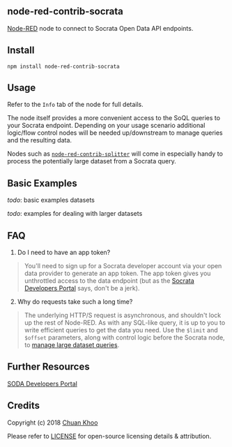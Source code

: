 node-red-contrib-socrata
------------------------

[Node-RED](http://nodered.org) node to connect to Socrata Open Data API endpoints.


Install
-------

    npm install node-red-contrib-socrata

Usage
-----
Refer to the `Info` tab of the node for full details.

The node itself provides a more convenient access to the SoQL queries to your Socrata endpoint. Depending on your usage scenario additional logic/flow control nodes will be needed up/downstream to manage queries and the resulting data.

Nodes such as [`node-red-contrib-splitter`](https://flows.nodered.org/node/node-red-contrib-splitter) will come in especially handy to process the potentially large dataset from a Socrata query.


Basic Examples
--------------
_todo_: basic examples datasets

_todo_: examples for dealing with larger datasets


FAQ
---
1. Do I need to have an app token?

> You'll need to sign up for a Socrata developer account via your open data provider to generate an app token. The app token gives you unthrottled access to the data endpoint (but as the [Socrata Developers Portal](https://dev.socrata.com/docs/app-tokens.html) says, don't be a jerk).

2. Why do requests take such a long time?

> The underlying HTTP/S request is asynchronous, and shouldn't lock up the rest of Node-RED. As with any SQL-like query, it is up to you to write efficient queries to get the data you need. Use the `$limit` and `$offset` parameters, along with control logic before the Socrata node, to [manage large dataset queries](https://dev.socrata.com/docs/paging.html).


Further Resources
-----------------

[SODA Developers Portal](https://dev.socrata.com/docs/paging.html)



Credits
-------

Copyright (c) 2018 [Chuan Khoo](https://www.chuank.com)

Please refer to [LICENSE](LICENSE) for open-source licensing details & attribution.
